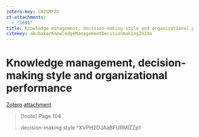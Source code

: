 ```yaml
---
zotero-key: CX2SMFZX
zt-attachments:
  - "1691"
title: Knowledge management, decision-making style and organizational performance
citekey: abubakarKnowledgeManagementDecisionmaking2019a
---
```

# Knowledge management, decision-making style and organizational performance

[Zotero](zotero://select/library/items/CX2SMFZX) [attachment](<file:///G:/Cloud/Storage/personalDrive/My%20Drive/Zotero/storage/BFURMIZZ/Abubakar%20et%20al.%20-%202019%20-%20Knowledge%20management,%20decision-making%20style%20and%20organizational%20performance.pdf>)

> [!note] Page 104
> 
> decision-making style
> ^XVPH2DJAaBFURMIZZp1
